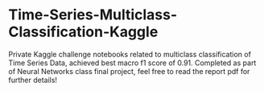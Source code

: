 # Time-Series-Multiclass-Classification-Kaggle
Private Kaggle challenge notebooks related to multiclass classification of Time Series Data, achieved best macro f1 score of 0.91. Completed as part of Neural Networks class final project, feel free to read the report pdf for further details!
